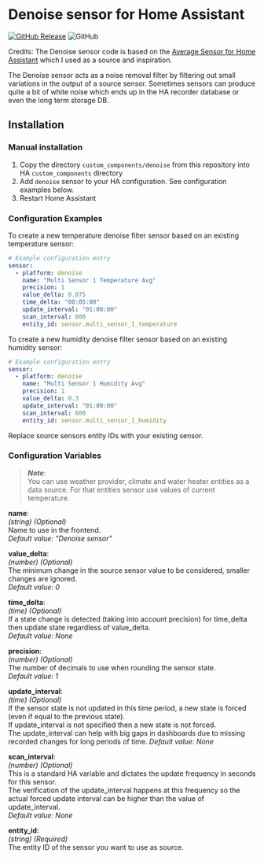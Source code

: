 # Denoise sensor for Home Assistant

[![GitHub Release](https://img.shields.io/github/tag-date/isorin/ha-denoise?label=release&style=popout)](https://github.com/isorin/ha-denoise/releases)
![GitHub](https://img.shields.io/github/license/isorin/ha-denoise)

Credits: The Denoise sensor code is based on the [Average Sensor for Home Assistant](https://github.com/Limych/ha-average) which I used as a source and inspiration.

The Denoise sensor acts as a noise removal filter by filtering out small variations in the output of a source sensor.
Sometimes sensors can produce quite a bit of white noise which ends up in the HA recorder database or even the long term storage DB.

## Installation

### Manual installation

1. Copy the directory `custom_components/denoise` from this repository into HA `custom_components` directory
2. Add `denoise` sensor to your HA configuration. See configuration examples below.
3. Restart Home Assistant

### Configuration Examples

To create a new temperature denoise filter sensor based on an existing temperature sensor:
```yaml
# Example configuration entry
sensor:
  - platform: denoise
    name: "Multi Sensor 1 Temperature Avg"
    precision: 1
    value_delta: 0.075
    time_delta: "00:05:00"
    update_interval: "01:00:00"
    scan_interval: 600
    entity_id: sensor.multi_sensor_1_temperature
```

To create a new humidity denoise filter sensor based on an existing humidity sensor:
```yaml
# Example configuration entry
sensor:
  - platform: denoise
    name: "Multi Sensor 1 Humidity Avg"
    precision: 1
    value_delta: 0.3
    update_interval: "01:00:00"
    scan_interval: 600
    entity_id: sensor.multi_sensor_1_humidity
```

Replace source sensors entity IDs with your existing sensor.

### Configuration Variables

> **_Note_**:\
> You can use weather provider, climate and water heater entities as a data source. For that entities sensor use values of current temperature.

**name**:\
  _(string) (Optional)_\
  Name to use in the frontend.\
  _Default value: "Denoise sensor"_

**value_delta**:\
  _(number) (Optional)_\
  The minimum change in the source sensor value to be considered, smaller changes are ignored.\
  _Default value: 0_

**time_delta**:\
  _(time) (Optional)_\
  If a state change is detected (taking into account precision) for time_delta then update state regardless of value_delta.\
  _Default value: None_

**precision**:\
  _(number) (Optional)_\
  The number of decimals to use when rounding the sensor state.\
  _Default value: 1_

**update_interval**:\
  _(time) (Optional)_\
  If the sensor state is not updated in this time period, a new state is forced (even if equal to the previous state).\
  If update_interval is not specified then a new state is not forced.\
  The update_interval can help with big gaps in dashboards due to missing recorded changes for long periods of time.
  _Default value: None_

**scan_interval**:\
  _(number) (Optional)_\
  This is a standard HA variable and dictates the update frequency in seconds for this sensor.\
  The verification of the update_interval happens at this frequency so the actual forced update interval can be higher than the value of update_interval.\
  _Default value: None_

**entity_id**:\
  _(string) (Required)_\
  The entity ID of the sensor you want to use as source.
